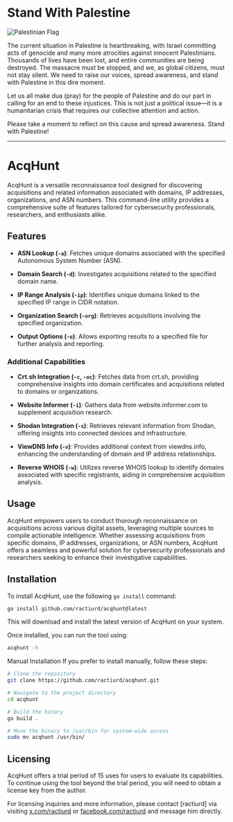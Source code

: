 # Stand With Palestine

![Palestinian Flag](https://img.freepik.com/premium-photo/child-holding-palestinian-flag-front-destroyed-building_988987-10735.jpg)

The current situation in Palestine is heartbreaking, with Israel committing acts of genocide and many more atrocities against innocent Palestinians. Thousands of lives have been lost, and entire communities are being destroyed. The massacre must be stopped, and we, as global citizens, must not stay silent. We need to raise our voices, spread awareness, and stand with Palestine in this dire moment.

Let us all make dua (pray) for the people of Palestine and do our part in calling for an end to these injustices. This is not just a political issue—it is a humanitarian crisis that requires our collective attention and action.

Please take a moment to reflect on this cause and spread awareness. Stand with Palestine!



---

# AcqHunt

AcqHunt is a versatile reconnaissance tool designed for discovering acquisitions and related information associated with domains, IP addresses, organizations, and ASN numbers. This command-line utility provides a comprehensive suite of features tailored for cybersecurity professionals, researchers, and enthusiasts alike.

## Features

- **ASN Lookup (`-a`)**: Fetches unique domains associated with the specified Autonomous System Number (ASN).
  
- **Domain Search (`-d`)**: Investigates acquisitions related to the specified domain name.
  
- **IP Range Analysis (`-ip`)**: Identifies unique domains linked to the specified IP range in CIDR notation.
  
- **Organization Search (`-org`)**: Retrieves acquisitions involving the specified organization.
  
- **Output Options (`-o`)**: Allows exporting results to a specified file for further analysis and reporting.
  
### Additional Capabilities

- **Crt.sh Integration (`-c`, `-oc`)**: Fetches data from crt.sh, providing comprehensive insights into domain certificates and acquisitions related to domains or organizations.
  
- **Website Informer (`-i`)**: Gathers data from website.informer.com to supplement acquisition research.
  
- **Shodan Integration (`-s`)**: Retrieves relevant information from Shodan, offering insights into connected devices and infrastructure.
  
- **ViewDNS Info (`-v`)**: Provides additional context from viewdns.info, enhancing the understanding of domain and IP address relationships.
  
- **Reverse WHOIS (`-w`)**: Utilizes reverse WHOIS lookup to identify domains associated with specific registrants, aiding in comprehensive acquisition analysis.

## Usage

AcqHunt empowers users to conduct thorough reconnaissance on acquisitions across various digital assets, leveraging multiple sources to compile actionable intelligence. Whether assessing acquisitions from specific domains, IP addresses, organizations, or ASN numbers, AcqHunt offers a seamless and powerful solution for cybersecurity professionals and researchers seeking to enhance their investigative capabilities.

## Installation

To install AcqHunt, use the following `go install` command:

```bash
go install github.com/ractiurd/acqhunt@latest
```
This will download and install the latest version of AcqHunt on your system.

Once installed, you can run the tool using:
```bash
acqhunt -h
```
Manual Installation
If you prefer to install manually, follow these steps:
```bash
# Clone the repository
git clone https://github.com/ractiurd/acqhunt.git

# Navigate to the project directory
cd acqhunt

# Build the binary
go build .

# Move the binary to /usr/bin for system-wide access
sudo mv acqhunt /usr/bin/
```

## Licensing

AcqHunt offers a trial period of 15 uses for users to evaluate its capabilities. To continue using the tool beyond the trial period, you will need to obtain a license key from the author.

For licensing inquiries and more information, please contact [ractiurd] via visiting [x.com/ractiurd](https://x.com/ractiurd) or [facebook.com/ractiurd](https://facebook.com/ractiurd) and message him directly.
